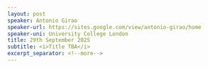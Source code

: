 ```yaml
---
layout: post
speaker: Antonio Girao
speaker-url: https://sites.google.com/view/antonio-girao/home
speaker-uni: University College London
title: 29th September 2025
subtitle: <i>Title TBA</i>
excerpt_separator: <!--more-->
---
```


<p></p>


<!--more-->
